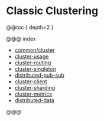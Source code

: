 # Classic Clustering

@@toc { depth=2 }

@@@ index

* [common/cluster](common/cluster.md)
* [cluster-usage](cluster-usage.md)
* [cluster-routing](cluster-routing.md)
* [cluster-singleton](cluster-singleton.md)
* [distributed-pub-sub](distributed-pub-sub.md)
* [cluster-client](cluster-client.md)
* [cluster-sharding](cluster-sharding.md)
* [cluster-metrics](cluster-metrics.md)
* [distributed-data](distributed-data.md)

@@@
